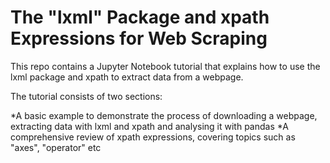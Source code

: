 # The "lxml" Package and xpath Expressions for Web Scraping

This repo contains a Jupyter Notebook tutorial that explains how to use the lxml package and xpath to extract data from a webpage.

The tutorial consists of two sections:

*A basic example to demonstrate the process of downloading a webpage, extracting data with lxml and xpath and analysing it with pandas
*A comprehensive review of xpath expressions, covering topics such as "axes", "operator" etc
